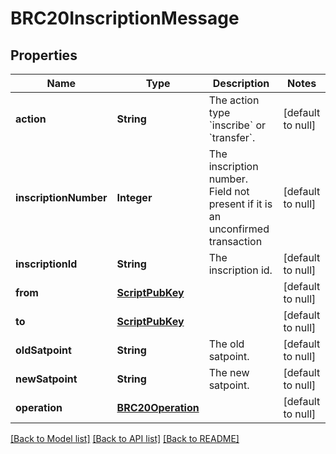 # BRC20InscriptionMessage
## Properties

| Name | Type | Description | Notes |
|------------ | ------------- | ------------- | -------------|
| **action** | **String** | The action type &#x60;inscribe&#x60; or &#x60;transfer&#x60;. | [default to null] |
| **inscriptionNumber** | **Integer** | The inscription number. Field not present if it is an unconfirmed transaction | [default to null] |
| **inscriptionId** | **String** | The inscription id. | [default to null] |
| **from** | [**ScriptPubKey**](ScriptPubKey.md) |  | [default to null] |
| **to** | [**ScriptPubKey**](ScriptPubKey.md) |  | [default to null] |
| **oldSatpoint** | **String** | The old satpoint. | [default to null] |
| **newSatpoint** | **String** | The new satpoint. | [default to null] |
| **operation** | [**BRC20Operation**](BRC20Operation.md) |  | [default to null] |

[[Back to Model list]](../README.md#documentation-for-models) [[Back to API list]](../README.md#documentation-for-api-endpoints) [[Back to README]](../README.md)


